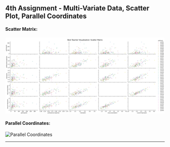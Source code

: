 ## 4th Assignment - Multi-Variate Data, Scatter Plot, Parallel Coordinates

#### Scatter Matrix:
![Scatter Matrix](scatter_matrix.jpeg)
#### Parallel Coordinates:
![Parallel Coordinates](parallel_coordinate.png)

------


